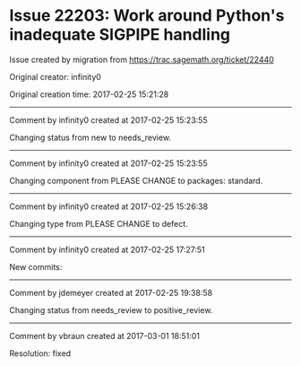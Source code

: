 # Issue 22203: Work around Python's inadequate SIGPIPE handling

Issue created by migration from https://trac.sagemath.org/ticket/22440

Original creator: infinity0

Original creation time: 2017-02-25 15:21:28




---

Comment by infinity0 created at 2017-02-25 15:23:55

Changing status from new to needs_review.


---

Comment by infinity0 created at 2017-02-25 15:23:55

Changing component from PLEASE CHANGE to packages: standard.


---

Comment by infinity0 created at 2017-02-25 15:26:38

Changing type from PLEASE CHANGE to defect.


---

Comment by infinity0 created at 2017-02-25 17:27:51

New commits:


---

Comment by jdemeyer created at 2017-02-25 19:38:58

Changing status from needs_review to positive_review.


---

Comment by vbraun created at 2017-03-01 18:51:01

Resolution: fixed
